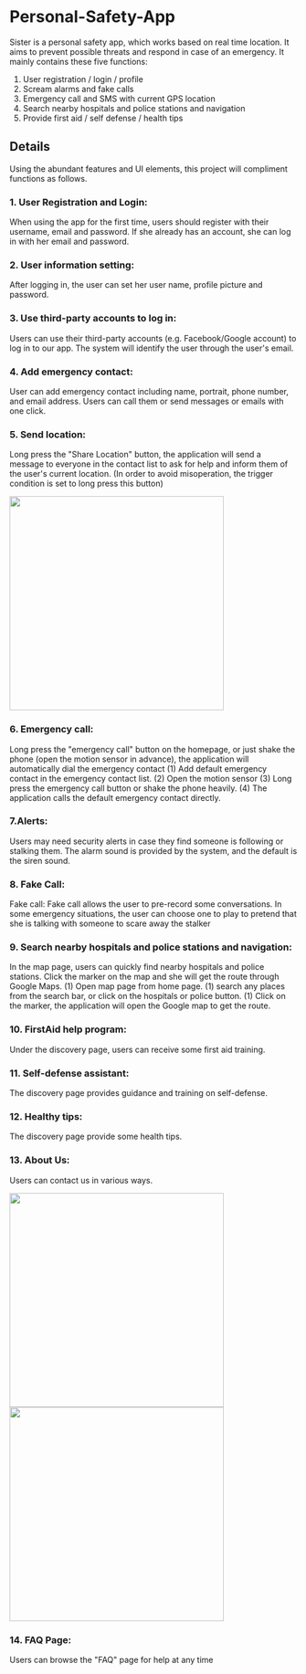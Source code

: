 # Personal-Safety-App
Sister is a personal safety app, which works based on real time location. It aims to prevent possible threats and respond in case of an emergency.
It mainly contains these five functions: 
1. User registration / login / profile
2. Scream alarms and fake calls                            
3. Emergency call and SMS with current GPS location        
4. Search nearby hospitals and police stations and navigation                                                                     
5. Provide first aid / self defense / health tips  

## Details
Using the abundant features and UI elements, this project will compliment functions as follows.
### 1. User Registration and Login: 
When using the app for the first time, users should register with their username, email and password. If she already has an account, she can log in with her email and password. 

### 2. User information setting: 
After logging in, the user can set her user name, profile picture and password.

### 3. Use third-party accounts to log in: 
Users can use their third-party accounts (e.g. Facebook/Google account) to log in to our app. The system will identify the user through the user's email.

### 4. Add emergency contact: 
User can add emergency contact including name, portrait, phone number, and email address. Users can call them or send messages or emails with one click.

### 5. Send location: 
Long press the "Share Location" button, the application will send a message to everyone in the contact list to ask for help and inform them of the user's current location. (In order to avoid misoperation, the trigger condition is set to long press this button)

<img src = "https://github.com/Qinwang1993/Personal-Safety-App/blob/main/ScreenShoot/share%20location.jpg" width = "375" />
                                                                                                                           
### 6. Emergency call: 
Long press the "emergency call" button on the homepage, or just shake the phone (open the motion sensor in advance), the application will automatically dial the emergency contact
(1) Add default emergency contact in the emergency contact list.
(2) Open the motion sensor
(3) Long press the emergency call button or shake the phone heavily.
(4) The application calls the default emergency contact directly.

### 7.Alerts: 
Users may need security alerts in case they find someone is following or stalking them. The alarm sound is provided by the system, and the default is the siren sound.

### 8. Fake Call: 
Fake call: Fake call allows the user to pre-record some conversations. In some emergency situations, the user can choose one to play to pretend that she is talking with someone to scare away the stalker

### 9. Search nearby hospitals and police stations and navigation: 
In the map page, users can quickly find nearby hospitals and police stations. Click the marker on the map and she will get the route through Google Maps.
(1) Open map page from home page. 
(1) search any places from the search bar, or click on the hospitals or police button.
(1) Click on the marker, the application will open the Google map to get the route.

### 10. FirstAid help program: 
Under the discovery page, users can receive some first aid training.

### 11. Self-defense assistant: 
The discovery page provides guidance and training on self-defense.

### 12. Healthy tips: 
The discovery page provide some health tips.

### 13. About Us: 
Users can contact us in various ways.

<img src = "https://github.com/Qinwang1993/Personal-Safety-App/blob/main/ScreenShoot/navigation%20drawer.jpg" width = "375" />
<img src = "https://github.com/Qinwang1993/Personal-Safety-App/blob/main/ScreenShoot/about%20us.jpg" width = "375" />

### 14. FAQ Page: 
Users can browse the "FAQ" page for help at any time
